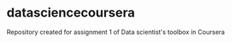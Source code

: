 datasciencecoursera
===================

Repository created for assignment 1 of Data scientist's toolbox in Coursera
